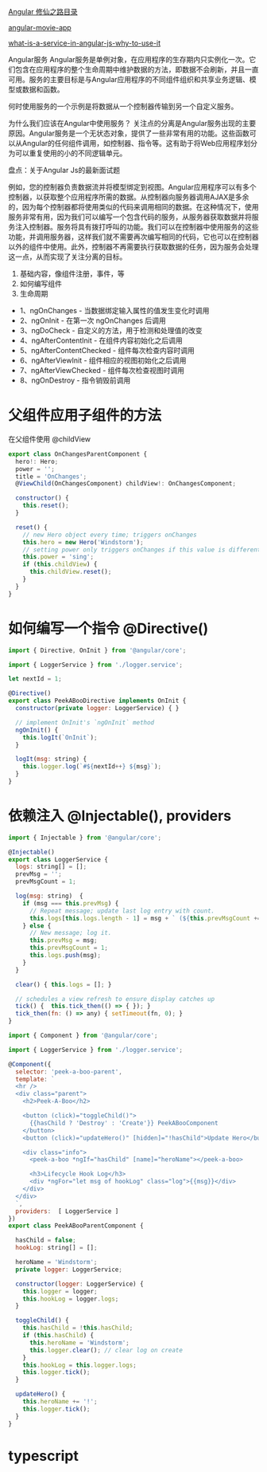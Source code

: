 [Angular 修仙之路目录](https://github.com/semlinker/angular2-ionic2/blob/master/ANGULAR.md)

[angular-movie-app](https://github.com/marekdano/angular-movie-app)

[what-is-a-service-in-angular-js-why-to-use-it](https://dzone.com/articles/what-is-a-service-in-angular-js-why-to-use-it#:~:text=Angular%20Services&text=The%20main%20objective%20of%20a,controller%20to%20another%20custom%20service)


Angular服务
Angular服务是单例对象，在应用程序的生存期内只实例化一次。它们包含在应用程序的整个生命周期中维护数据的方法，即数据不会刷新，并且一直可用。服务的主要目标是与Angular应用程序的不同组件组织和共享业务逻辑、模型或数据和函数。

何时使用服务的一个示例是将数据从一个控制器传输到另一个自定义服务。

为什么我们应该在Angular中使用服务？
关注点的分离是Angular服务出现的主要原因。Angular服务是一个无状态对象，提供了一些非常有用的功能。这些函数可以从Angular的任何组件调用，如控制器、指令等。这有助于将Web应用程序划分为可以重复使用的小的不同逻辑单元。

盘点：关于Angular Js的最新面试题

例如，您的控制器负责数据流并将模型绑定到视图。Angular应用程序可以有多个控制器，以获取整个应用程序所需的数据。从控制器向服务器调用AJAX是多余的，因为每个控制器都将使用类似的代码来调用相同的数据。在这种情况下，使用服务非常有用，因为我们可以编写一个包含代码的服务，从服务器获取数据并将服务注入控制器。服务将具有拨打呼叫的功能。我们可以在控制器中使用服务的这些功能，并调用服务器，这样我们就不需要再次编写相同的代码，它也可以在控制器以外的组件中使用。此外，控制器不再需要执行获取数据的任务，因为服务会处理这一点，从而实现了关注分离的目标。

1. 基础内容，像组件注册，事件，等
2. 如何编写组件
3. 生命周期

- 1、ngOnChanges - 当数据绑定输入属性的值发生变化时调用
- 2、ngOnInit - 在第一次 ngOnChanges 后调用
- 3、ngDoCheck - 自定义的方法，用于检测和处理值的改变
- 4、ngAfterContentInit - 在组件内容初始化之后调用
- 5、ngAfterContentChecked - 组件每次检查内容时调用
- 6、ngAfterViewInit - 组件相应的视图初始化之后调用
- 7、ngAfterViewChecked - 组件每次检查视图时调用
- 8、ngOnDestroy - 指令销毁前调用

# 父组件应用子组件的方法

在父组件使用 @childView 

```js
export class OnChangesParentComponent {
  hero!: Hero;
  power = '';
  title = 'OnChanges';
  @ViewChild(OnChangesComponent) childView!: OnChangesComponent;

  constructor() {
    this.reset();
  }

  reset() {
    // new Hero object every time; triggers onChanges
    this.hero = new Hero('Windstorm');
    // setting power only triggers onChanges if this value is different
    this.power = 'sing';
    if (this.childView) {
      this.childView.reset();
    }
  }
}
```

# 如何编写一个指令 @Directive()

```js
import { Directive, OnInit } from '@angular/core';

import { LoggerService } from './logger.service';

let nextId = 1;

@Directive()
export class PeekABooDirective implements OnInit {
  constructor(private logger: LoggerService) { }

  // implement OnInit's `ngOnInit` method
  ngOnInit() {
    this.logIt(`OnInit`);
  }

  logIt(msg: string) {
    this.logger.log(`#${nextId++} ${msg}`);
  }
}
```

# 依赖注入 @Injectable(), providers

```js
import { Injectable } from '@angular/core';

@Injectable()
export class LoggerService {
  logs: string[] = [];
  prevMsg = '';
  prevMsgCount = 1;

  log(msg: string)  {
    if (msg === this.prevMsg) {
      // Repeat message; update last log entry with count.
      this.logs[this.logs.length - 1] = msg + ` (${this.prevMsgCount += 1}x)`;
    } else {
      // New message; log it.
      this.prevMsg = msg;
      this.prevMsgCount = 1;
      this.logs.push(msg);
    }
  }

  clear() { this.logs = []; }

  // schedules a view refresh to ensure display catches up
  tick() {  this.tick_then(() => { }); }
  tick_then(fn: () => any) { setTimeout(fn, 0); }
}
```

```js
import { Component } from '@angular/core';

import { LoggerService } from './logger.service';

@Component({
  selector: 'peek-a-boo-parent',
  template: `
  <hr />
  <div class="parent">
    <h2>Peek-A-Boo</h2>

    <button (click)="toggleChild()">
      {{hasChild ? 'Destroy' : 'Create'}} PeekABooComponent
    </button>
    <button (click)="updateHero()" [hidden]="!hasChild">Update Hero</button>

    <div class="info">
      <peek-a-boo *ngIf="hasChild" [name]="heroName"></peek-a-boo>

      <h3>Lifecycle Hook Log</h3>
      <div *ngFor="let msg of hookLog" class="log">{{msg}}</div>
    </div>
  </div>
  `,
  providers:  [ LoggerService ]
})
export class PeekABooParentComponent {

  hasChild = false;
  hookLog: string[] = [];

  heroName = 'Windstorm';
  private logger: LoggerService;

  constructor(logger: LoggerService) {
    this.logger = logger;
    this.hookLog = logger.logs;
  }

  toggleChild() {
    this.hasChild = !this.hasChild;
    if (this.hasChild) {
      this.heroName = 'Windstorm';
      this.logger.clear(); // clear log on create
    }
    this.hookLog = this.logger.logs;
    this.logger.tick();
  }

  updateHero() {
    this.heroName += '!';
    this.logger.tick();
  }
}

```

# typescript


